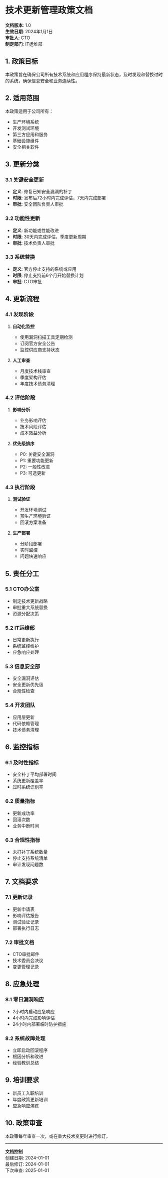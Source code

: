 # 技术更新管理政策文档
**文档版本**: 1.0  
**生效日期**: 2024年1月1日  
**审批人**: CTO  
**制定部门**: IT运维部  

## 1. 政策目标

本政策旨在确保公司所有技术系统和应用程序保持最新状态，及时发现和替换过时的系统，确保信息安全和业务连续性。

## 2. 适用范围

本政策适用于公司所有：
- 生产环境系统
- 开发测试环境
- 第三方应用和服务
- 基础设施组件
- 安全相关软件

## 3. 更新分类

### 3.1 关键安全更新
- **定义**: 修复已知安全漏洞的补丁
- **时限**: 发布后72小时内完成评估，7天内完成部署
- **审批**: 安全团队负责人审批

### 3.2 功能性更新
- **定义**: 新功能或性能改进
- **时限**: 30天内完成评估，季度更新周期
- **审批**: 技术负责人审批

### 3.3 系统替换
- **定义**: 官方停止支持的系统或应用
- **时限**: 停止支持前6个月开始替换计划
- **审批**: CTO审批

## 4. 更新流程

### 4.1 发现阶段
1. **自动化监控**
   - 使用漏洞扫描工具定期检测
   - 订阅官方安全公告
   - 监控供应商支持状态

2. **人工审查**
   - 月度技术栈审查
   - 季度架构评估
   - 年度技术债务清理

### 4.2 评估阶段
1. **影响分析**
   - 业务影响评估
   - 技术风险评估
   - 成本效益分析

2. **优先级排序**
   - P0: 关键安全漏洞
   - P1: 重要功能更新
   - P2: 一般性改进
   - P3: 可选更新

### 4.3 执行阶段
1. **测试验证**
   - 开发环境测试
   - 预生产环境验证
   - 回滚方案准备

2. **生产部署**
   - 分阶段部署
   - 实时监控
   - 问题快速响应

## 5. 责任分工

### 5.1 CTO办公室
- 制定技术更新战略
- 审批重大系统替换
- 资源分配决策

### 5.2 IT运维部
- 日常更新执行
- 系统监控维护
- 应急响应处理

### 5.3 信息安全部
- 安全漏洞评估
- 安全更新优先级
- 合规性检查

### 5.4 开发团队
- 应用层更新
- 代码依赖管理
- 技术债务清理

## 6. 监控指标

### 6.1 及时性指标
- 安全补丁平均部署时间
- 系统更新覆盖率
- 过时系统识别率

### 6.2 质量指标
- 更新成功率
- 回滚次数
- 业务中断时间

### 6.3 合规性指标
- 未打补丁系统数量
- 停止支持系统清单
- 审计发现问题数

## 7. 文档要求

### 7.1 更新记录
- 更新申请表
- 影响评估报告
- 测试验证记录
- 部署执行日志

### 7.2 审批文档
- CTO审批邮件
- 技术委员会决议
- 变更管理记录

## 8. 应急处理

### 8.1 零日漏洞响应
- 2小时内启动应急响应
- 4小时内完成影响评估
- 24小时内部署临时防护措施

### 8.2 系统故障处理
- 立即启动回滚程序
- 根因分析和改进
- 经验教训总结

## 9. 培训要求

- 新员工入职培训
- 年度政策更新培训
- 应急响应演练

## 10. 政策审查

本政策每年审查一次，或在重大技术变更时进行修订。

---
**文档控制**  
创建日期: 2024-01-01  
最后修订: 2024-01-01  
下次审查: 2025-01-01  

